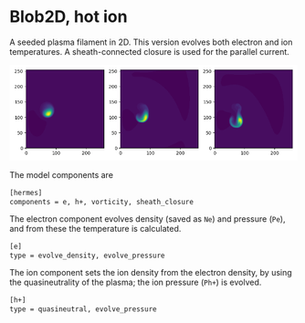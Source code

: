 Blob2D, hot ion
===============

A seeded plasma filament in 2D. This version evolves both electron and
ion temperatures. A sheath-connected closure is used for the parallel
current.

![Electron density Ne at three times, showing propagation to the right and downwards](blob2d-te-ti.png)

The model components are
```
[hermes]
components = e, h+, vorticity, sheath_closure
```

The electron component evolves density (saved as `Ne`) and pressure
(`Pe`), and from these the temperature is calculated.

```
[e]
type = evolve_density, evolve_pressure
```

The ion component sets the ion density from the electron density, by
using the quasineutrality of the plasma; the ion pressure (`Ph+`) is evolved.

```
[h+]
type = quasineutral, evolve_pressure
```
